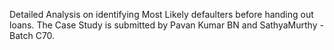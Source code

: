 Detailed Analysis on identifying Most Likely defaulters before handing out loans.
The Case Study is submitted by Pavan Kumar BN and SathyaMurthy - Batch C70.
